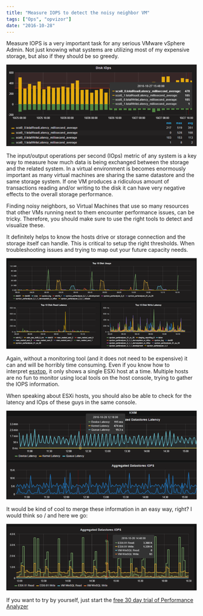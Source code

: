 ```yaml
---
title: "Measure IOPS to detect the noisy neighbor VM"
tags: ["Ops", "opvizor"]
date: "2016-10-28"
---
```


Measure IOPS is a very important task for any serious VMware vSphere Admin. Not just knowing what systems are utilizing most of my expensive storage, but also if they should be so greedy.

![Measure IOps VM](/images/blog/vmiops_detail-1.png)

The input/output operations per second (IOps) metric of any system is a key way to measure how much data is being exchanged between the storage and the related system. In a virtual environment is becomes enormously important as many virtual machines are sharing the same datastore and the same storage system. If one VM produces a ridiculous amount of transactions reading and/or writing to the disk it can have very negative effects to the overall storage performance.

Finding noisy neighbors, so Virtual Machines that use so many resources that other VMs running next to them encounter performance issues, can be tricky. Therefore, you should make sure to use the right tools to detect and visualize these.

It definitely helps to know the hosts drive or storage connection and the storage itself can handle. This is critical to setup the right thresholds. When troubleshooting issues and trying to map out your future capacity needs.

![Virtual Machine Disk metrics](/images/blog/vmiops.png)

Again, without a monitoring tool (and it does not need to be expensive) it can and will be horribly time consuming. Even if you know how to interpret [esxtop](http://searchvmware.techtarget.com/definition/esxtop), it only shows a single ESXi host at a time. Multiple hosts are no fun to monitor using local tools on the host console, trying to gather the IOPS information.

When speaking about ESXi hosts, you should also be able to check for the latency and IOps of these guys in the same console.

![VMware ESXi Disk Latency and IOps](/images/blog/esxlatency.png)

It would be kind of cool to merge these information in an easy way, right? I would think so / and here we go:

![Compare ESXi and VM IOps](/images/blog/iopsvmhost.png)

If you want to try by yourself, just start the [free 30 day trial of Performance Analyzer](http://try.opvizor.com/opvizor-perfanalyzer-product-page/)
